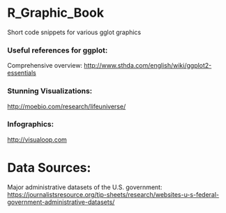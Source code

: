 # R_Graphic_Book
Short code snippets for various gglot graphics

### Useful references for ggplot: <br>
Comprehensive overview: <a>http://www.sthda.com/english/wiki/ggplot2-essentials</a>

### Stunning Visualizations:
<a>http://moebio.com/research/lifeuniverse/</a>

### Infographics:
<a>http://visualoop.com</a>


# Data Sources:
Major administrative datasets of the U.S. government: https://journalistsresource.org/tip-sheets/research/websites-u-s-federal-government-administrative-datasets/
